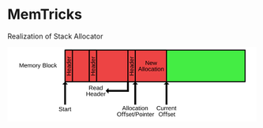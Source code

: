 # MemTricks
Realization of Stack Allocator

![screenshot](https://github.com/nik0rai/MemTricks/blob/main/img/stack_allocator_free.svg)

